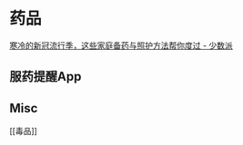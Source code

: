 # 药品



[寒冷的新冠流行季，这些家庭备药与照护方法帮你度过 - 少数派](https://sspai.com/post/77155)


## 服药提醒App





## Misc

[[毒品]]

